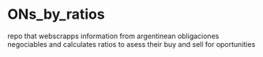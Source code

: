 # ONs_by_ratios
repo that webscrapps information from argentinean obligaciones negociables and calculates ratios to asess their buy and sell for oportunities
